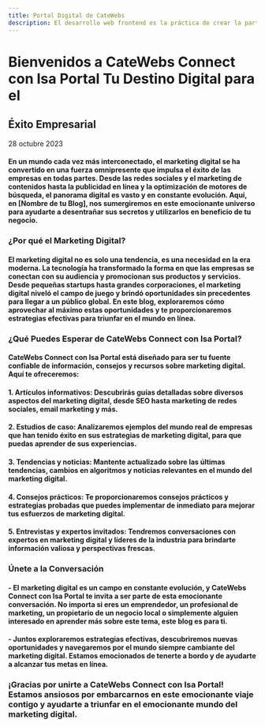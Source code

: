 ```yaml
---
title: Portal Digital de CateWebs
description: El desarrollo web frontend es la práctica de crear la parte visual, interactiva y de experiencia de usuario de un sitio web. Los desarrolladores frontend son responsables de traducir los diseños en código HTML, CSS y JavaScript, creando una experiencia atractiva y funcional para los usuarios. 
---
```


# Bienvenidos a CateWebs Connect con Isa Portal Tu Destino Digital para el
## Éxito Empresarial

28 octubre 2023

#### En un mundo cada vez más interconectado, el marketing digital se ha convertido en una fuerza omnipresente que impulsa el éxito de las empresas en todas partes. Desde las redes sociales y el marketing de contenidos hasta la publicidad en línea y la optimización de motores de búsqueda, el panorama digital es vasto y en constante evolución. Aquí, en [Nombre de tu Blog], nos sumergiremos en este emocionante universo para ayudarte a desentrañar sus secretos y utilizarlos en beneficio de tu negocio.

### ¿Por qué el Marketing Digital?

#### El marketing digital no es solo una tendencia, es una necesidad en la era moderna. La tecnología ha transformado la forma en que las empresas se conectan con su audiencia y promocionan sus productos y servicios. Desde pequeñas startups hasta grandes corporaciones, el marketing digital niveló el campo de juego y brindó oportunidades sin precedentes para llegar a un público global. En este blog, exploraremos cómo aprovechar al máximo estas oportunidades y te proporcionaremos estrategias efectivas para triunfar en el mundo en línea.

### ¿Qué Puedes Esperar de CateWebs Connect con Isa Portal?

#### CateWebs Connect con Isa Portal está diseñado para ser tu fuente confiable de información, consejos y recursos sobre marketing digital. Aquí te ofreceremos:

####  1. Artículos informativos: Descubrirás guías detalladas sobre diversos aspectos del marketing digital, desde SEO hasta marketing de redes sociales, email marketing y más.

#### 2. Estudios de caso: Analizaremos ejemplos del mundo real de empresas que han tenido éxito en sus estrategias de marketing digital, para que puedas aprender de sus experiencias.

#### 3. Tendencias y noticias: Mantente actualizado sobre las últimas tendencias, cambios en algoritmos y noticias relevantes en el mundo del marketing digital.

#### 4. Consejos prácticos: Te proporcionaremos consejos prácticos y estrategias probadas que puedes implementar de inmediato para mejorar tus esfuerzos de marketing digital.

#### 5. Entrevistas y expertos invitados: Tendremos conversaciones con expertos en marketing digital y líderes de la industria para brindarte información valiosa y perspectivas frescas.

### Únete a la Conversación

#### - El marketing digital es un campo en constante evolución, y CateWebs Connect con Isa Portal te invita a ser parte de esta emocionante conversación. No importa si eres un emprendedor, un profesional de marketing, un propietario de un negocio local o simplemente alguien interesado en aprender más sobre este tema, este blog es para ti.

#### - Juntos exploraremos estrategias efectivas, descubriremos nuevas oportunidades y navegaremos por el mundo siempre cambiante del marketing digital. Estamos emocionados de tenerte a bordo y de ayudarte a alcanzar tus metas en línea.

### ¡Gracias por unirte a CateWebs Connect con Isa Portal! Estamos ansiosos por embarcarnos en este emocionante viaje contigo y ayudarte a triunfar en el emocionante mundo del marketing digital.